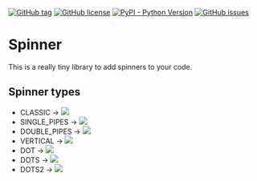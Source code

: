 [![GitHub tag](https://img.shields.io/github/tag/SilentFrogNet/spinner.svg?label=version)](https://github.com/SilentFrogNet/spinner/releases)
[![GitHub license](https://img.shields.io/github/license/SilentFrogNet/spinner.svg)](https://github.com/SilentFrogNet/spinner/blob/master/LICENSE)
[![PyPI - Python Version](https://img.shields.io/pypi/pyversions/Django.svg)](https://github.com/SilentFrogNet/spinner)
[![GitHub issues](https://img.shields.io/github/issues/SilentFrogNet/spinner.svg)](https://github.com/SilentFrogNet/spinner/issues)


# Spinner

This is a really tiny library to add spinners to your code.

## Spinner types

  * CLASSIC         &rightarrow; ![](http://www.giphy.com/gifs/Zcxo127Rk8lCKhcyCJ)
  * SINGLE_PIPES    &rightarrow; ![](http://www.giphy.com/gifs/tsStoop09Dl5SvCcu2)
  * DOUBLE_PIPES    &rightarrow; ![](http://www.giphy.com/gifs/cIjNu8vDhtkoSa1jPx)
  * VERTICAL        &rightarrow; ![](http://www.giphy.com/gifs/1qgIRgTLgi0XBobx4h)
  * DOT             &rightarrow; ![](http://www.giphy.com/gifs/5h5D8vGsYIHcS8psJt)
  * DOTS            &rightarrow; ![](http://www.giphy.com/gifs/ZxYt3xY2faI5udsiLQ)
  * DOTS2           &rightarrow; ![](http://www.giphy.com/gifs/8vqEO6bwmsd95F1BDr)
  